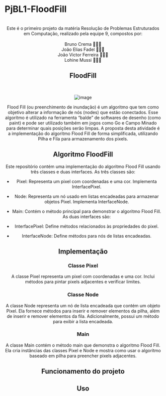 # PjBL1-FloodFill 

<meta name="viewport" content="width=device-width, initial-scale=1.0, minimum-scale=1.0">

<div align="center">

 <br>
     Este é o primeiro projeto da matéria Resolução de Problemas Estruturados em Computação, realizado pela equipe 9, compostos por: <br><br>
     Bruno Crema 👨🏼‍💻 <br>
     João Elias Fadel 👨🏻‍💻 <br>
     João Victor Ferreira 👨🏽‍💻 <br>
     Lohine Mussi 👩🏻‍💻 
     
## FloodFill
<br> 

![image](https://github.com/BES-Noite/PjBL1-FloodFill/assets/91105011/64d5db3c-e065-487d-a5d4-98a864afa66e)



Flood Fill (ou preenchimento de inundação) é um algoritmo que tem como objetivo alterar a
informação de nós (nodes) que estão conectados. Esse algoritmo é utilizado na ferramenta “balde”
de softwares de desenho (como paint) e pode ser utilizado também em jogos como Go e Campo
Minado para determinar quais posições serão limpas.
A proposta desta atividade é a implementação do algoritmo Flood Fill de forma simplificada,
utilizando Pilha e Fila para armazenamento dos pixels. 

## Algoritmo FloodFill
Este repositório contém uma implementação do algoritmo Flood Fill usando três classes e duas interfaces. As três classes são:

* Pixel: Representa um pixel com coordenadas e uma cor. Implementa InterfacePixel. <br>
* Node: Representa um nó usado em listas encadeadas para armazenar objetos Pixel. Implementa InterfaceNode. <br>
* Main: Contém o método principal para demonstrar o algoritmo Flood Fill. <br>
As duas interfaces são: <br>

* InterfacePixel: Define métodos relacionados às propriedades do pixel. <br>
* InterfaceNode: Define métodos para nós de listas encadeadas.

## Implementação 
### Classe Pixel 
A classe Pixel representa um pixel com coordenadas e uma cor. Inclui métodos para pintar pixels adjacentes e verificar limites. <br>

### Classe Node 
A classe Node representa um nó de lista encadeada que contém um objeto Pixel. Ela fornece métodos para inserir e remover elementos da pilha, além de inserir e remover elementos da fila. Adicionalmente, possui um método para exibir a lista encadeada.

### Main
A classe Main contém o método main que demonstra o algoritmo Flood Fill. Ela cria instâncias das classes Pixel e Node e mostra como usar o algoritmo baseado em pilha para preencher pixels adjacentes.

## Funcionamento do projeto 

## Uso 
